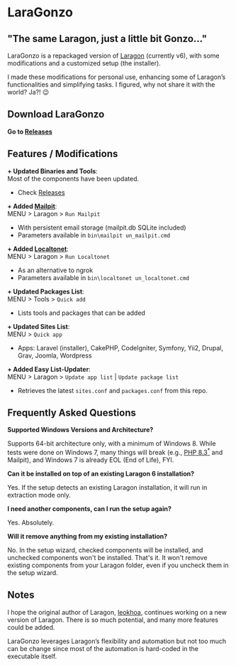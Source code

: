 # LaraGonzo  
## "The same Laragon, just a little bit Gonzo..."

LaraGonzo is a repackaged version of [Laragon](https://github.com/leokhoa/laragon) (currently v6), with some modifications and a customized setup (the installer).

I made these modifications for personal use, enhancing some of Laragon’s functionalities and simplifying tasks. I figured, why not share it with the world? Ja?! :wink:

## Download LaraGonzo

**Go to [Releases](https://github.com/husnilkhatimi/laragonzo/releases)**

## Features / Modifications

**+ Updated Binaries and Tools**:  
Most of the components have been updated.

- Check [Releases](https://github.com/husnilkhatimi/laragonzo/releases)

**+ Added <a href="https://mailpit.axllent.org/" target="_blank">Mailpit</a>**:  
MENU > Laragon > `Run Mailpit`

- With persistent email storage (mailpit.db SQLite included)
- Parameters available in `bin\mailpit
un_mailpit.cmd`

**+ Added <a href="https://localtonet.com/" target="_blank">Localtonet</a>**:  
MENU > Laragon > `Run Localtonet`

- As an alternative to ngrok
- Parameters available in `bin\localtonet
un_localtonet.cmd`

**+ Updated Packages List**:  
MENU > Tools > `Quick add`

- Lists tools and packages that can be added

**+ Updated Sites List**:  
MENU > `Quick app`  
- Apps: Laravel (installer), CakePHP, CodeIgniter, Symfony, Yii2, Drupal, Grav, Joomla, Wordpress

**+ Added Easy List-Updater**:  
MENU > Laragon > `Update app list` | `Update package list`  
- Retrieves the latest `sites.conf` and `packages.conf` from this repo.

## Frequently Asked Questions

**Supported Windows Versions and Architecture?**

Supports 64-bit architecture only, with a minimum of Windows 8. While tests were done on Windows 7, many things will break (e.g., <a href="https://www.php.net/manual/en/migration83.windows-support.php" target="_blank">PHP 8.3<sup>*</sup></a> and Mailpit), and Windows 7 is already EOL (End of Life), FYI.

**Can it be installed on top of an existing Laragon 6 installation?**

Yes. If the setup detects an existing Laragon installation, it will run in extraction mode only.

**I need another components, can I run the setup again?**

Yes. Absolutely.


**Will it remove anything from my existing installation?**

No. In the setup wizard, checked components will be installed, and unchecked components won't be installed. That's it. It won't remove existing components from your Laragon folder, even if you uncheck them in the setup wizard.

## Notes

I hope the original author of Laragon, [leokhoa](https://github.com/leokhoa/laragon), continues working on a new version of Laragon. There is so much potential, and many more features could be added.

LaraGonzo leverages Laragon’s flexibility and automation but not too much can be change since most of the automation is hard-coded in the executable itself.
